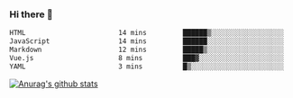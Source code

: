 ### Hi there 👋



<!--
**webB1an/webB1an** is a ✨ _special_ ✨ repository because its `README.md` (this file) appears on your GitHub profile.

Here are some ideas to get you started:

- 🔭 I’m currently working on ...
- 🌱 I’m currently learning ...
- 👯 I’m looking to collaborate on ...
- 🤔 I’m looking for help with ...
- 💬 Ask me about ...
- 📫 How to reach me: ...
- 😄 Pronouns: ...
- ⚡ Fun fact: ...
-->

<!--START_SECTION:waka-->

```txt
HTML                       14 mins         ██████▒░░░░░░░░░░░░░░░░░░   24.80 %
JavaScript                 14 mins         ██████░░░░░░░░░░░░░░░░░░░   24.24 %
Markdown                   12 mins         █████▒░░░░░░░░░░░░░░░░░░░   21.00 %
Vue.js                     8 mins          ███▓░░░░░░░░░░░░░░░░░░░░░   14.69 %
YAML                       3 mins          █▒░░░░░░░░░░░░░░░░░░░░░░░   05.58 %
```

<!--END_SECTION:waka-->


[![Anurag's github stats](https://github-readme-stats.vercel.app/api?username=webB1an&show_icons=true&theme=radical)](https://github.com/anuraghazra/github-readme-stats)

